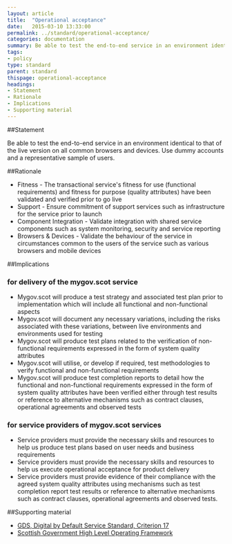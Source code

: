 ```yaml
---
layout: article
title:  "Operational acceptance"
date:   2015-03-10 13:33:00
permalink: ../standard/operational-acceptance/ 
categories: documentation
summary: Be able to test the end-to-end service in an environment identical to that of the live version on all common browsers and devices. Use dummy accounts and a representative sample of users.
tags: 
- policy
type: standard
parent: standard
thispage: operational-acceptance
headings:
- Statement
- Rationale
- Implications
- Supporting material
---
```


##Statement

Be able to test the end-to-end service in an environment identical to that of the live version on all common browsers and devices. Use dummy accounts and a representative sample of users.

##Rationale

* Fitness - The transactional service's fitness for use (functional requirements) and fitness for purpose (quality attributes) have been validated and verified prior to go live
* Support - Ensure commitment of support services such as infrastructure for the service prior to launch
* Component Integration - Validate integration with shared service components such as system monitoring, security and service reporting
* Browsers & Devices - Validate the behaviour of the service in circumstances common to the users of the service such as various browsers and mobile devices   

##Implications

### for delivery of the mygov.scot service

* Mygov.scot will produce a test strategy and associated test plan prior to implementation which will include all functional and non-functional aspects
* Mygov.scot will document any necessary variations, including the risks associated with these variations, between live environments and environments used for testing
* Mygov.scot will produce test plans related to the verification of non-functional requirements expressed in the form of system quality attributes
* Mygov.scot will utilise, or develop if required, test methodologies to verify functional and non-functional requirements
* Mygov.scot will produce test completion reports to detail how the functional and non-functional requirements expressed in the form of system quality attributes have been verified either through test results or reference to alternative mechanisms such as contract clauses, operational agreements and observed tests 

### for service providers of mygov.scot services

* Service providers must provide the necessary skills and resources to help us produce test plans based on user needs and business requirements
* Service providers must provide the necessary skills and resources to help us execute operational acceptance for product delivery 
* Service providers must provide evidence of their compliance with the agreed system quality attributes using mechanisms such as test completion report test results or reference to alternative mechanisms such as contract clauses, operational agreements and observed tests.

##Supporting material

- [GDS, Digital by Default Service Standard, Criterion 17](https://www.gov.uk/service-manual/digital-by-default#criterion-17)
- [Scottish Government High Level Operating Framework](http://www.gov.scot/Topics/Economy/digital/digitalservices/HLOF)
